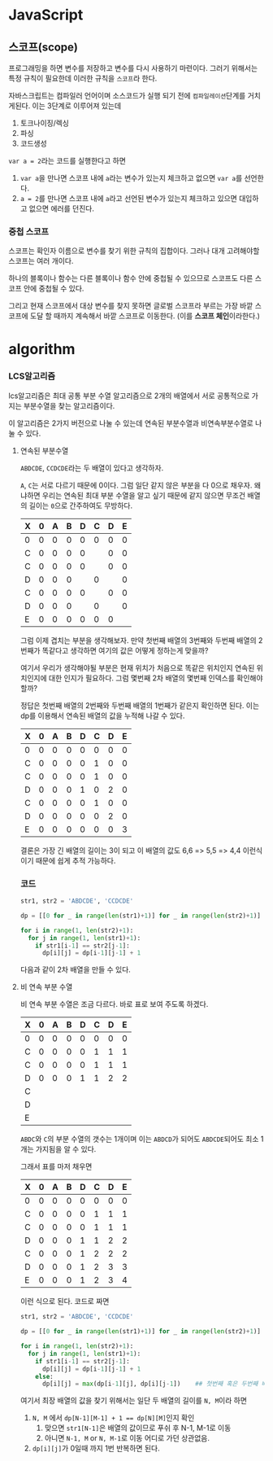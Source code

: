 # JavaScript



## 스코프(scope)

프로그래밍을 하면 변수를 저장하고 변수를 다시 사용하기 마련이다. 그러기 위해서는 특정 규칙이 필요한데 이러한 규칙을 `스코프`라 한다.

자바스크립트는 컴파일러 언어이며 소스코드가 실행 되기 전에 `컴파일레이션`단계를 거치게된다. 이는 3단계로 이루어져 있는데

1. 토크나이징/렉싱
2. 파싱
3. 코드생성

`var a = 2`라는 코드를 실행한다고 하면

1. `var a`을 만나면 스코프 내에 `a`라는 변수가 있는지 체크하고 없으면 `var a`를 선언한다.
2. `a = 2`를 만나면 스코프 내에 `a`라고 선언된 변수가 있는지 체크하고 있으면 대입하고 없으면 에러를 던진다.

### 중첩 스코프

스코프는 확인자 이름으로 변수를 찾기 위한 규칙의 집합이다. 그러나 대개 고려해야할 스코프는 여러 개이다.

하나의 블록이나 함수는 다른 블록이나 함수 안에 중첩될 수 있으므로 스코프도 다른 스코프 안에 중첩될 수 있다.

그리고 현재 스코프에서 대상 변수를 찾지 못하면 글로벌 스코프라 부르는 가장 바깥 스코프에 도달 할 때까지 계속해서 바깥 스코프로 이동한다. (이를 **스코프 체인**이라한다.)



# algorithm



### LCS알고리즘

lcs알고리즘은 최대 공통 부분 수열 알고리즘으로 2개의 배열에서 서로 공통적으로 가지는 부분수열을 찾는 알고리즘이다.

이 알고리즘은 2가지 버전으로 나눌 수 있는데 연속된 부분수열과 비연속부분수열로 나눌 수 있다.

1. 연속된 부분수열

   `ABDCDE`, `CCDCDE`라는 두 배열이 있다고 생각하자.

   `A`, `C`는 서로 다르기 때문에 0이다. 그럼 일단 같지 않은 부분을 다 0으로 채우자. 왜냐하면 우리는 연속된 최대 부분 수열을 알고 싶기 때문에 같지 않으면 무조건 배열의 길이는 `0`으로 간주하여도 무방하다.

   | X    | 0    | A    | B    | D    | C    | D    | E    |
   | ---- | ---- | ---- | ---- | ---- | ---- | ---- | ---- |
   | 0    | 0    | 0    | 0    | 0    | 0    | 0    | 0    |
   | C    | 0    | 0    | 0    | 0    |      | 0    | 0    |
   | C    | 0    | 0    | 0    | 0    |      | 0    | 0    |
   | D    | 0    | 0    | 0    |      | 0    |      | 0    |
   | C    | 0    | 0    | 0    | 0    |      | 0    | 0    |
   | D    | 0    | 0    | 0    |      | 0    |      | 0    |
   | E    | 0    | 0    | 0    | 0    | 0    | 0    |      |

   그럼 이제 겹치는 부분을 생각해보자. 만약 첫번째 배열의 3번째와 두번째 배열의 2번째가 똑같다고 생각하면 여기의 값은 어떻게 정하는게 맞을까? 

   여기서 우리가 생각해야될 부분은 현재 위치가 처음으로 똑같은 위치인지 연속된 위치인지에 대한 인지가 필요하다. 그럼 몇번째 2차 배열의 몇번째 인덱스를 확인해야 할까? 

   정답은 첫번째 배열의 2번째와 두번째 배열의 1번째가 같은지 확인하면 된다. 이는 dp를 이용해서 연속된 배열의 값을 누적해 나갈 수 있다.

   | X    | 0    | A    | B    | D    | C    | D    | E    |
   | ---- | ---- | ---- | ---- | ---- | ---- | ---- | ---- |
   | 0    | 0    | 0    | 0    | 0    | 0    | 0    | 0    |
   | C    | 0    | 0    | 0    | 0    | 1    | 0    | 0    |
   | C    | 0    | 0    | 0    | 0    | 1    | 0    | 0    |
   | D    | 0    | 0    | 0    | 1    | 0    | 2    | 0    |
   | C    | 0    | 0    | 0    | 0    | 1    | 0    | 0    |
   | D    | 0    | 0    | 0    | 0    | 0    | 2    | 0    |
   | E    | 0    | 0    | 0    | 0    | 0    | 0    | 3    |

   결론은 가장 긴 배열의 길이는 3이 되고 이 배열의 값도 6,6 => 5,5 => 4,4 이런식 이기 때문에 쉽게 추적 가능하다.

   ### 코드

   ```python
   str1, str2 = 'ABDCDE', 'CCDCDE'
   
   dp = [[0 for _ in range(len(str1)+1)] for _ in range(len(str2)+1)]
   
   for i in range(1, len(str2)+1):
     for j in range(1, len(str1)+1):
       if str1[i-1] == str2[j-1]:
         dp[i][j] = dp[i-1][j-1] + 1
   ```

   다음과 같이 2차 배열을 만들 수 있다.

2. 비 연속 부분 수열

   비 연속 부분 수열은 조금 다르다. 바로 표로 보여 주도록 하겠다.

   | X    | 0    | A    | B    | D    | C    | D    | E    |
   | ---- | ---- | ---- | ---- | ---- | ---- | ---- | ---- |
   | 0    | 0    | 0    | 0    | 0    | 0    | 0    | 0    |
   | C    | 0    | 0    | 0    | 0    | 1    | 1    | 1    |
   | C    | 0    | 0    | 0    | 0    | 1    | 1    | 1    |
   | D    | 0    | 0    | 0    | 1    | 1    | 2    | 2    |
   | C    |      |      |      |      |      |      |      |
   | D    |      |      |      |      |      |      |      |
   | E    |      |      |      |      |      |      |      |

   `ABDC`와 `C`의 부분 수열의 갯수는 1개이며 이는 `ABDCD`가 되어도 `ABDCDE`되어도 최소 1개는 가지됨을 알 수 있다. 

   그래서 표를 마저 채우면

   | X    | 0    | A    | B    | D    | C    | D    | E    |
   | ---- | ---- | ---- | ---- | ---- | ---- | ---- | ---- |
   | 0    | 0    | 0    | 0    | 0    | 0    | 0    | 0    |
   | C    | 0    | 0    | 0    | 0    | 1    | 1    | 1    |
   | C    | 0    | 0    | 0    | 0    | 1    | 1    | 1    |
   | D    | 0    | 0    | 0    | 1    | 1    | 2    | 2    |
   | C    | 0    | 0    | 0    | 1    | 2    | 2    | 2    |
   | D    | 0    | 0    | 0    | 1    | 2    | 3    | 3    |
   | E    | 0    | 0    | 0    | 1    | 2    | 3    | 4    |

   이런 식으로 된다. 코드로 짜면

   ```python
   str1, str2 = 'ABDCDE', 'CCDCDE'
   
   dp = [[0 for _ in range(len(str1)+1)] for _ in range(len(str2)+1)]
   
   for i in range(1, len(str2)+1):
     for j in range(1, len(str1)+1):
       if str1[i-1] == str2[j-1]:
         dp[i][j] = dp[i-1][j-1] + 1
       else:
         dp[i][j] = max(dp[i-1][j], dp[i][j-1])    ## 첫번째 혹은 두번째 배열이 하나 작을때 최장 부분수열의 길이 중 긴것을 차용하면 된다.
   ```

    여기서 최장 배열의 값을 찾기 위해서는 일단 두 배열의 길이를 `N, M`이라 하면 

   1. `N, M` 에서 `dp[N-1][M-1] + 1 == dp[N][M]`인지 확인
      1. 맞으면 `str1[N-1]`은 배열의 값이므로 푸쉬 후 N-1, M-1로 이동
      2. 아니면 `N-1, M` or `N, M-1`로 이동 어디로 가던 상관없음.
   2. `dp[i][j]`가 0일때 까지 1번 반복하면 된다.

   